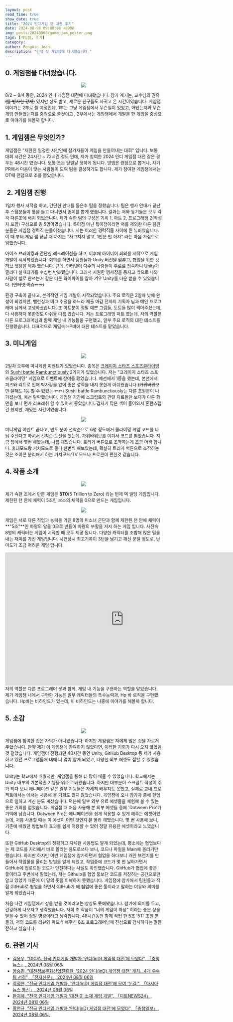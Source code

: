 ```yaml
---
layout: post
read_time: true
show_date: true
title: "2024 인디게임 잼 대전 후기"
date: 2024-08-08 09:00:00 +0900
img: posts/20240808/game_jam_poster.png
tags: [게임잼, 후기]
category:
author: Penguin Jean
description: "인생 첫 게임잼에 다녀왔습니다."
---
```


## 0. 게임잼을 다녀왔습니다.

<center><img src="./assets/img/posts/20240808/game_jam_ID_card.png"></center>

8/2 ~ 8/4 동안, 2024 인디 게임잼 대전에 다녀왔습니다. 참가 계기는, 교수님의  권유~~(를 빙자한 강제)~~ 였지만 상도 받고, 새로운 친구들도 사귀고 온 시간이였습니다.  게임잼 이야기는 2부로 쓸 예정인데, 1부는 그냥 게임잼에서 무슨일이 있었고, 어땠는지와 무슨 게임 만들었는지를 중점으로 쓸것이고 , 2부에서는 게임잼에서 개발을 한 게임을 중심으로 이야기를 해볼까 합니다.

## 1. 게임잼은 무엇인가?

게임잼은 "제한된 일정한 시간안에 참가자들이 게임을 만들어내는 대회" 입니다. 보통 대회 시간은 24시간 ~  72시간 정도 인데, 제가 참여한 2024 인디 게임잼 대전 같은 경우는 48시간 였습니다. 보통 조는 당일날 정하게 됩니다. 방법은 랜덤으로 뽑거나, 자기 PR해서 마음이 맞는 사람들이 모여 팀을 결성하기도 합니다. 제가 참여한 게임잼에서는  OT때 랜덤으로 조를 뽑았습니다.

##  2. 게임잼 진행

1일차 행사 시작을 하고, 간단한 안내를 들은후 팀을 정했습니다. 팀은 행사 안내가 끝난후 스탭분들이 통을 들고 다니면서 종이를 뽑게 했습니다. 결과는 저와 동기들은 모두 각각 다른조에 배치 되었습니다. 제가 속한 팀의 구성은 기획 1, 아트 2, 프로그래밍 2(작성자 포함)  구성으로 총 5명이였습니다. 특이점 아닌 특이점이라면 저를 제외한 다른 팀원분들은 게임잼 경력직 분들이셨습니다. 저는 이러한 경력직들 사이에 낀 뉴비였습니다. 이 때 부터 게임 잼 끝날 때 까지는 "사고치지 말고, 1인분 만 하자" 라는 마음 가짐으로 임했습니다.

아이스 브레이킹과 간단한 레크레이션을 하고, 이후에 아이디어 회의를 시작으로 게임 개발이 시작되었습니다. 회의를 하면서 팀원들과 Unity 버전을 맞추고, 협업을 위한 깃허브 셋팅을 해야 했습니다. 근데, 인터넷이 다수의 사람들이 우르르 접속하니 Unity가 깔리다 실패되기를 수십번 반복했습니다. 그래서 시원한 행사장을 등지고 밖으로 나와 사람이 별로 안쓰는거 같은 다른 와이파이를 잡아 겨우 Unity를 다운 받을 수 있었습니다. ~~(인터넷 이슈ㅠㅠ)~~ 

환경 구축이 끝나고, 본격적인 게임 개발이 시작되었습니다. 주요 로직은 2일차 낮에 완성이 되었지만, 밸런싱과 버그 수정을 하느라 제출 마감 전까지 기획자 님과 메인 프로그래머 님께서 고생하셨습니다. 또 아트분이 정말 예쁜 그림들, 도트들 많이 찍어주셨는데, 다 사용하지 못한것도 아쉬울 따름 였습니다. 저는 프로그래밍 파트 였는데, 저의 역할은 다른 프로그래머님과 함께 게임 내 기능들을 구현했고,  일부 주요 로직의 대한 테스트를 진행했습니다. 대표적으로 게임속 HP바에 대한 테스트를 맡았습니다. 

## 3. 미니게임

<center><img src="./assets/img/posts/20240808/game_jam_minigames_play.png"></center>

2일차 오후에 미니게임 이벤트가 있었습니다. 종목은 [크레이지 스타즈 스포츠클라이밍](https://store.nintendo.co.kr/70010000084182)와 [Sushi battle Rambunctiously](https://store.nintendo.co.kr/70010000076985) 2가지가 있었습니다. 저는 "크레이지 스타즈 스포츠클라이밍" 게임으로 이벤트에 참여를 했었습니다. 예선에서 1등을 했는데, 본선에서 퍼즈와 리트로 인해 박자감을 잃어 좋은 성적을 내지 못한게 아쉬웠습니다.~~(가위바위보만 잘해도 1등 할 수 있었는 ㅠㅠ)~~  Sushi battle Rambunctiously는 다른 조원분이 나가셨는데, 예선 탈락했습니다. 게임잼 기간에 스크립트와 관련 자료들만  보다가 다른 화면을 보니 먼가 리프레쉬 할 수 있어서 좋았습니다. 갑자기 많은 색이 들어와서 혼란스럽긴 했지만, 재밌는 시간이였습니다.

<center><img src="./assets/img/posts/20240808/game_jam_minigames_NS_giftcode.png"></center>

미니게임 이벤트 끝나고, 멘토 분이 선착순으로 6명 정도에거 클라이밍 게임 코드를 나눠 주신다고 하셔서 선착순 도전을 했는데, 가위바위보를 이겨서 코드를 받았습니다. 지금 집에서 몇번 해봤는데, 나름 재밌습니다. 트리거 버튼으로 조작하는게 조금 어색 합니다. 휴대모드랑 거치모드로 둘다 한번씩 해보았는데, 확실히 트리거 버튼으로 조작하는것은 조이콘 분리해서 하는 거치모드/TV 모드나 프로콘이 편한것 같습니다.

## 4. 작품 소개

<center><img src="./assets/img/posts/20240808/5T_start.png"></center>

제가 속한 조에서 만든 게임은 **5T0**(5 Trillion to Zero) 라는 턴제 덱 빌딩 게임입니다. 제한된 턴 안에 체력이 5조인 보스의 체력을 0으로 만드는 게임입니다. 

<center><img src="./assets/img/posts/20240808/5T_character_pick.png"></center>

게임은 서로 다른 직업과 능력을 가진 8명의 미소녀 군단과 함께 제한된 턴 안에 체력이 **"5조"**인 마왕의 알을 0으로 만들어 마왕의 부활을 저지 하는 게임 입니다. 사진속 8명의 캐릭터는 게임이 시작할 때 모두 제공 됩니다. 다양한 캐릭터를 조합해 많은 딜을 내는 재미를 가진  게임입니다. 시연당시 최고기록이 3턴을 남기고 깨신 분일 정도로, 난이도가 조금 어려운 게임 입니다.
<center><iframe width="760" height="427.5" src="https://www.youtube-nocookie.com/embed/-gJyXoYZpOk?si=3FrGxMxJhSXuVwgB" title="5T Demonstration video" frameborder="0" allow="accelerometer; autoplay; clipboard-write; encrypted-media; gyroscope; picture-in-picture; web-share" referrerpolicy="strict-origin-when-cross-origin" allowfullscreen></iframe></center>
저의 역할은 다른 프로그래머 분과 함께, 게임 내 기능을 구현하는 역할을 맡았습니다. 제가 게임잼 내에서 구현한 기능은 일부 캐릭터들의 특수능력과, Hp 바 로직을 구현했습니다. Hp바는 비하인드가 있는데, 이 비하인드는 나중에 이야기를 해볼까 합니다.

## 5. 소감

<center><img src="./assets/img/posts/20240808/game_jam_award.png"></center>

게임잼에 참여한 것은 자의가 아니었습니다. 하지만 게임잼은 저에게 많은 것을 가르쳐 주었습니다. 만약 제가 이 게임잼에 참여하지 않았다면, 이러한 기회가 다시 오지 않았을 것 같았습니다. 게임잼이 진행되던 48시간 동안 Unity, GitHub Desktop 등 제가 사용하고 있던 프로그램들에 대해 더 많이 알게 되었고, 다양한 외부 에셋도 접할 수 있었습니다.

Unity는 학교에서 배웠지만, 게임잼을 통해 더 많이 배울 수 있었습니다. 학교에서는 Unity 내부의 기본적인 기능들 위주로 배웠습니다. 하지만 대부분이 스크립트 작성이 주가 되다 보니 애니메이션 같은 일부 기능들은 자세히 배우지도 못했고, 실제로 교내 프로젝트에서는 에서는 사용해 볼 기회도 많지 않았습니다. 게임잼에 오니 참가자 중에 현업으로 일하고 계신 분도 계셨습니다. 덕분에 일부 외부 유료 에셋들을 체험해 볼 수 있는 좋은 기회를 얻었습니다. 게임잼 때 처음 사용해 본 외부 에셋들 중에 'Dotween Pro'가 기억에 남습니다. Dotween Pro는 애니메이션을 쉽게 적용할 수 있게 해주는 에셋이었는데, 처음 사용할 때는 이 에셋이 어떤 것인지 잘 몰라 헤맸습니다. 몇 번 사용해 보니, 기존에 배웠던 방법보다 효과를 쉽게 적용할 수 있어 정말 유용한 에셋이라고 느꼈습니다.

또한 GitHub Desktop의 정확하고 자세한 사용법도 알게 되었는데, 평소에는 협업보다는 제 코드를 자리에서  바로 올리는 용도로쓰다 보니, 코드나 파일을 Main에 올리기만 했습니다. 하지만 하지만 이번 게임잼에 참가하면서 협업을 하다보니 개인 브랜치를 만들어서 작업물을 올리는 방법을 알게 되었고, 작업중에 코드가 몇 번 날아가면서 GitHub에 업로드된 코드가 안전하다는 사실도 확인했습니다.  GitHub가 협업에 좋은 툴이라고 주변에서 말했는데, 저는 Githuib를 협업 툴보단 코드를 저장하는 공간으로만 알고 있었기 때문에 이 말의 뜻을 이해하지 못했습니다. 게임잼에 참가해서 팀원들과 직접 GitHub로 협업을 하면서 GitHub가 왜 협업에 좋은 툴이라고 말하는 이유와 의미를 알게 되었습니다. 

처음 나간 게임잼에서 상을 받을 것이라고는 상상도 못해봤습니다. 참가에 의미를 두고, 건강하게 나오자고 생각했습니다. 저희 조 작품이 "너의 게임이 최상" 이라는 좋은 상을 받을 수 있어 정말 영광이라고 생각합니다, 48시간동안 함께 작업 한 5조 '5T' 조원 분들과, 저의 코드를 리뷰와 피드백 해주신  8조 프로그래머님꼐 진심으로 감사하다는 말믈 전하고 싶습니다.

## 6. 관련 기사
- [김용우, "DICIA, 전국 인디게임 개발자 ‘인디(inD) 게임잼 대전’에 모였다", 「충청뉴스」, 2024년 08월 06일](https://www.ccnnews.co.kr/news/articleView.html?idxno=343295)
- [양승민, "대전정보문화산업진흥원, '2024 인디(inD) 게임잼 대전' 개최…4개 우수팀 선정", 「전자신문」, 2024년 08월 06일](https://www.etnews.com/20240806000168)
- [최정현, "전국 인디게임 개발자, ‘인디(inD) 게임잼 대전’에 모여 ‘눈길’", 「아시아 뉴스 통신」, 2024년 08월 06일](https://m.anewsa.com/article_sub3.php?number=2927927)
- [한지혜, "전국 인디게임 개발자 '대전·0' 소재 게임 개발", 「디트NEWS24」, 2024년 08월 06일](https://www.dtnews24.com/news/articleView.html?idxno=776472)
- [황천규, "전국 인디게임 개발자 ‘인디(inD) 게임잼 대전’에 모였다", 「충청일보」, 2024년 08월 06일.](https://www.dailycc.net/news/articleView.html?idxno=798574)